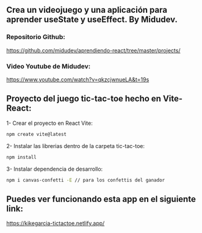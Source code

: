 ## Crea un videojuego y una aplicación para aprender useState y useEffect. By Midudev.

### Repositorio Github:
https://github.com/midudev/aprendiendo-react/tree/master/projects/

### Video Youtube de Midudev:
https://www.youtube.com/watch?v=qkzcjwnueLA&t=19s

## Proyecto del juego tic-tac-toe hecho en Vite-React:
1- Crear el proyecto en React Vite:
```bash
npm create vite@latest
```

2- Instalar las librerias dentro de la carpeta tic-tac-toe:
```bash
npm install
```

3- Instalar dependencia de desarrollo:
```bash
npm i canvas-confetti -E // para los confettis del ganador
```

## Puedes ver funcionando esta app en el siguiente link:
https://kikegarcia-tictactoe.netlify.app/
